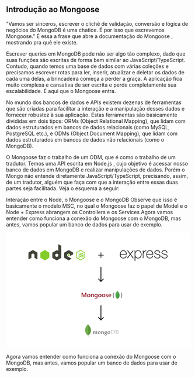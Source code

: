 ## Introdução ao Mongoose

"Vamos ser sinceros, escrever o clichê de validação, conversão e lógica de negócios do MongoDB é uma chatice. É por isso que escrevemos Mongoose." É essa a frase que abre a documentação do Mongoose , mostrando pra quê ele existe.

Escrever queries em MongoDB pode não ser algo tão complexo, dado que suas funções são escritas de forma bem similar ao JavaScript/TypeScript. Contudo, quando temos uma base de dados com várias coleções e precisamos escrever rotas para ler, inserir, atualizar e deletar os dados de cada uma delas, a brincadeira começa a perder a graça. A aplicação fica muito complexa e cansativa de ser escrita e perde completamente sua escalabilidade. É aqui que o Mongoose entra.

No mundo dos bancos de dados e APIs existem dezenas de ferramentas que são criadas para facilitar a interação e a manipulação desses dados e fornecer robustez à sua aplicação. Estas ferramentas são basicamente divididas em dois tipos: ORMs (Object Relational Mapping), que lidam com dados estruturados em bancos de dados relacionais (como MySQL, PostgreSQL etc.), e ODMs (Object Document Mapping), que lidam com dados estruturados em bancos de dados não relacionais (como o MongoDB).

O Mongoose faz o trabalho de um ODM, que é como o trabalho de um tradutor. Temos uma API escrita em Node.js , cujo objetivo é acessar nosso banco de dados em MongoDB e realizar manipulações de dados. Porém o Mongo não entende diretamente JavaScript/TypeScript, precisando, assim, de um tradutor, alguém que faça com que a interação entre essas duas partes seja facilitada. Veja o esquema a seguir:

Interação entre o Node, o Mongoose e o MongoDB
Observe que isso é basicamente o modelo MSC, no qual o Mongoose faz o papel de Model e o Node + Express abrangem os Controllers e os Services
Agora vamos entender como funciona a conexão do Mongoose com o MongoDB, mas antes, vamos popular um banco de dados para usar de exemplo.

<img src='node+mongoose+mongo-interaction.png' />

Agora vamos entender como funciona a conexão do Mongoose com o MongoDB, mas antes, vamos popular um banco de dados para usar de exemplo.
